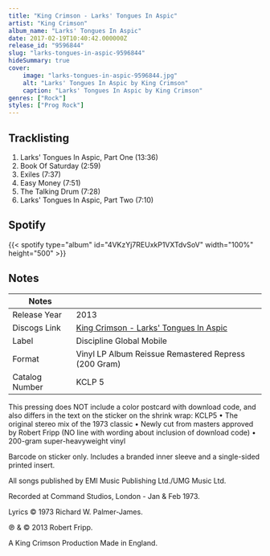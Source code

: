 ```yaml
---
title: "King Crimson - Larks' Tongues In Aspic"
artist: "King Crimson"
album_name: "Larks' Tongues In Aspic"
date: 2017-02-19T10:40:42.000000Z
release_id: "9596844"
slug: "larks-tongues-in-aspic-9596844"
hideSummary: true
cover:
    image: "larks-tongues-in-aspic-9596844.jpg"
    alt: "Larks' Tongues In Aspic by King Crimson"
    caption: "Larks' Tongues In Aspic by King Crimson"
genres: ["Rock"]
styles: ["Prog Rock"]
---
```


## Tracklisting
1. Larks' Tongues In Aspic, Part One (13:36)
2. Book Of Saturday (2:59)
3. Exiles (7:37)
4. Easy Money (7:51)
5. The Talking Drum (7:28)
6. Larks' Tongues In Aspic, Part Two (7:10)


## Spotify
{{< spotify type="album" id="4VKzYj7REUxkP1VXTdvSoV" width="100%" height="500" >}}



## Notes
| Notes          |             |
| ---------------| ----------- |
| Release Year   | 2013 |
| Discogs Link   | [King Crimson - Larks' Tongues In Aspic](https://www.discogs.com/release/9596844-King-Crimson-Larks-Tongues-In-Aspic) |
| Label          | Discipline Global Mobile |
| Format         | Vinyl LP Album Reissue Remastered Repress (200 Gram) |
| Catalog Number | KCLP 5 |

This pressing does NOT include a color postcard with download code, and also differs in the text on the sticker on the shrink wrap:
KCLP5
• The original stereo mix of the 1973 classic
• Newly cut from masters approved by Robert Fripp
(NO line with wording about inclusion of download code)
• 200-gram super-heavyweight vinyl

Barcode on sticker only.
Includes a branded inner sleeve and a single-sided printed insert.

All songs published by EMI Music Publishing Ltd./UMG Music Ltd.

Recorded at Command Studios, London - Jan & Feb 1973.

Lyrics © 1973 Richard W. Palmer-James.

℗ & © 2013 Robert Fripp.

A King Crimson Production
Made in England.

